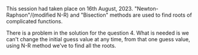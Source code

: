 This session had taken place on 16th August, 2023. "Newton-Raphson"/(modified N-R) and "Bisection" methods are used to find roots of complicated functions. <br/>

There is a problem in the solution for the question 4. What is needed is we can't change the initial guess value at any time, from that one guess value, using N-R method we've to find all the roots.
